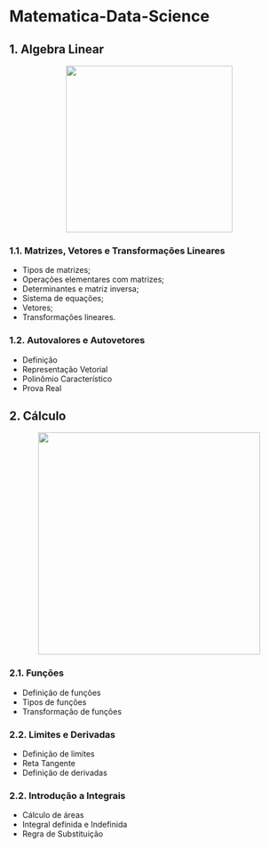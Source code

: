 # Matematica-Data-Science

## 1. Algebra Linear

<p align="center">
<img src="https://github.com/emanuelprd/Matematica-Data-Science/blob/main/1.%20Algebra%20Linear/1.1.1.%20Algebra%20Linear:%20Ilustra%C3%A7%C3%A3o.png?raw=true" width="300"/>
</p>

### 1.1. Matrizes, Vetores e Transformações Lineares
- Tipos de matrizes;
- Operações elementares com matrizes;
- Determinantes e matriz inversa;
- Sistema de equações;
- Vetores;
- Transformações lineares.

### 1.2. Autovalores e Autovetores
- Definição
- Representação Vetorial
- Polinômio Característico
- Prova Real

## 2. Cálculo

<p align="center">
<img src="https://github.com/emanuelprd/Matematica-Data-Science/blob/main/2.%20C%C3%A1lculo/2.1.1.%20C%C3%A1lculo:%20Ilustra%C3%A7%C3%A3o.png?raw=true" width="400"/>
</p>

### 2.1. Funções
- Definição de funções
- Tipos de funções
- Transformação de funções

### 2.2. Limites e Derivadas
- Definição de limites
- Reta Tangente
- Definição de derivadas

### 2.2. Introdução a Integrais
- Cálculo de áreas
- Integral definida e Indefinida
- Regra de Substituição


